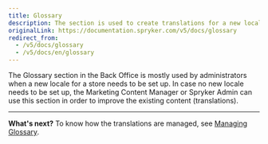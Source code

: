```yaml
---
title: Glossary
description: The section is used to create translations for a new locale or update the existing ones in the Back Office.
originalLink: https://documentation.spryker.com/v5/docs/glossary
redirect_from:
  - /v5/docs/glossary
  - /v5/docs/en/glossary
---
```


The Glossary section in the Back Office is mostly used by administrators when a new locale for a store needs to be set up. In case no new locale needs to be set up, the Marketing Content Manager or Spryker Admin can use this section in order to improve the existing content (translations).


***
**What's next?**
To know how the translations are managed, see [Managing Glossary](https://documentation.spryker.com/docs/en/managing-glossary).
